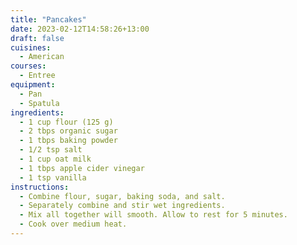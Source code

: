 ```yaml
---
title: "Pancakes"
date: 2023-02-12T14:58:26+13:00
draft: false
cuisines:
  - American
courses:
  - Entree
equipment:
  - Pan
  - Spatula
ingredients:
  - 1 cup flour (125 g)
  - 2 tbps organic sugar
  - 1 tbps baking powder
  - 1/2 tsp salt
  - 1 cup oat milk
  - 1 tbps apple cider vinegar
  - 1 tsp vanilla
instructions:
  - Combine flour, sugar, baking soda, and salt.
  - Separately combine and stir wet ingredients.
  - Mix all together will smooth. Allow to rest for 5 minutes.
  - Cook over medium heat.
---
```

